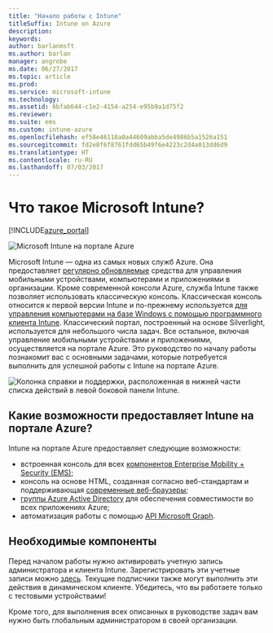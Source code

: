 ```yaml
---
title: "Начало работы с Intune"
titleSuffix: Intune on Azure
description: 
keywords: 
author: barlanmsft
ms.author: barlan
manager: angrobe
ms.date: 06/27/2017
ms.topic: article
ms.prod: 
ms.service: microsoft-intune
ms.technology: 
ms.assetid: 6bfab644-c1e2-4154-a254-e95b9a1d75f2
ms.reviewer: 
ms.suite: ems
ms.custom: intune-azure
ms.openlocfilehash: ef58e46118a0a44609abba5de4986b5a1526a151
ms.sourcegitcommit: fd2e8f6f8761fdd65b49f6e4223c2d4a013dd6d9
ms.translationtype: HT
ms.contentlocale: ru-RU
ms.lasthandoff: 07/03/2017
---
```

# <a name="what-is-microsoft-intune"></a>Что такое Microsoft Intune?

[!INCLUDE[azure_portal](./includes/azure_portal.md)]

![Microsoft Intune на портале Azure](./media/generic-intune-azure.png)

Microsoft Intune — одна из самых новых служб Azure. Она предоставляет [регулярно обновляемые](whats-new.md) средства для управления мобильными устройствами, компьютерами и приложениями в организации. Кроме современной консоли Azure, служба Intune также позволяет использовать классическую консоль. Классическая консоль относится к первой версии Intune и по-прежнему используется [для управления компьютерами на базе Windows с помощью программного клиента Intune](/intune-classic/deploy-use/pc-management-comparison.md). Классический портал, построенный на основе Silverlight, используется для небольшого числа задач. Все остальное, включая управление мобильными устройствами и приложениями, осуществляется на портале Azure. Это руководство по началу работы познакомит вас с основными задачами, которые потребуется выполнить для успешной работы с Intune на портале Azure.

![Колонка справки и поддержки, расположенная в нижней части списка действий в левой боковой панели Intune.](./media/intune-azure-help-support-closeup.png)

## <a name="what-does-intune-in-the-azure-portal-provide"></a>Какие возможности предоставляет Intune на портале Azure?

Intune на портале Azure предоставляет следующие возможности:

* встроенная консоль для всех [компонентов Enterprise Mobility + Security (EMS)](https://docs.microsoft.com/enterprise-mobility-security);
* консоль на основе HTML, созданная согласно веб-стандартам и поддерживающая [современные веб-браузеры](supported-devices-browsers.md);
* [группы Azure Active Directory](groups-get-started.md) для обеспечения совместимости во всех приложениях Azure;
* автоматизация работы с помощью [API Microsoft Graph](intune-graph-apis.md).

## <a name="prerequisites"></a>Необходимые компоненты

Перед началом работы нужно активировать учетную запись администратора и клиента Intune. Зарегистрировать эти учетные записи можно [здесь](https://portal.office.com/Signup/Signup.aspx?OfferId=40BE278A-DFD1-470a-9EF7-9F2596EA7FF9&dl=INTUNE_A&ali=1#0%20). Текущие подписчики также могут выполнить эти действия в динамическом клиенте. Убедитесь, что вы работаете только с тестовыми устройствами!

Кроме того, для выполнения всех описанных в руководстве задач вам нужно быть глобальным администратором в своей организации.
